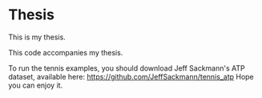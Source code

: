 # Thesis

This is my thesis.

This code accompanies my thesis.

To run the tennis examples, you should download Jeff Sackmann's ATP dataset, available here: https://github.com/JeffSackmann/tennis_atp
Hope you can enjoy it.
